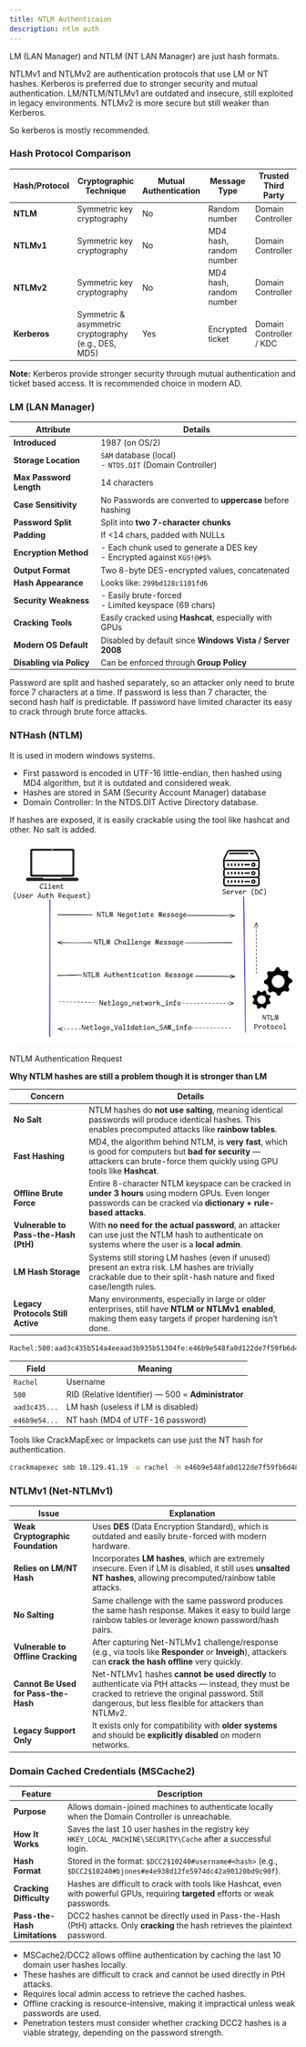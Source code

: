 ```yaml
---
title: NTLM Authenticaion
description: ntlm auth
---
```


LM (LAN Manager) and NTLM (NT LAN Manager) are just hash formats.

NTLMv1 and NTLMv2 are authentication protocols that use LM or NT hashes. Kerberos is preferred due to stronger security and mutual authentication. LM/NTLM/NTLMv1 are outdated and insecure, still exploited in legacy environments. NTLMv2 is more secure but still weaker than Kerberos.

So kerberos is mostly recommended.

### Hash Protocol Comparison

| **Hash/Protocol** | **Cryptographic Technique** | **Mutual Authentication** | **Message Type** | **Trusted Third Party** |
| --- | --- | --- | --- | --- |
| **NTLM** | Symmetric key cryptography | No | Random number | Domain Controller |
| **NTLMv1** | Symmetric key cryptography | No | MD4 hash, random number | Domain Controller |
| **NTLMv2** | Symmetric key cryptography | No | MD4 hash, random number | Domain Controller |
| **Kerberos** | Symmetric & asymmetric cryptography (e.g., DES, MD5) | Yes | Encrypted ticket | Domain Controller / KDC |

**Note:** Kerberos provide stronger security through mutual authentication and ticket based access. It is recommended choice in modern AD.

### LM (LAN Manager)

| **Attribute** | **Details** |
| --- | --- |
| **Introduced** | 1987 (on OS/2) |
| **Storage Location** | `SAM` database (local) <br> - `NTDS.DIT` (Domain Controller) |
| **Max Password Length** | 14 characters |
| **Case Sensitivity** | No Passwords are converted to **uppercase** before hashing |
| **Password Split** | Split into **two 7-character chunks** |
| **Padding** | If <14 chars, padded with NULLs |
| **Encryption Method** | - Each chunk used to generate a DES key <br> - Encrypted against `KGS!@#$%` |
| **Output Format** | Two 8-byte DES-encrypted values, concatenated |
| **Hash Appearance** | Looks like: `299bd128c1101fd6` |
| **Security Weakness** | - Easily brute-forced <br> - Limited keyspace (69 chars) |
| **Cracking Tools** | Easily cracked using **Hashcat**, especially with GPUs |
| **Modern OS Default** | Disabled by default since **Windows Vista / Server 2008** |
| **Disabling via Policy** | Can be enforced through **Group Policy** |

Password are split and hashed separately, so an attacker only need to brute force 7 characters at a time. If password is less than 7 character, the second hash half is predictable. If password have limited character its easy to crack through brute force attacks.

### NTHash (NTLM)

It is used in modern windows systems.

- First password is encoded in UTF-16 little-endian, then hashed using MD4 algorithm, but it is outdated and considered weak.
- Hashes are stored in SAM (Security Account Manager) database
- Domain Controller: In the NTDS.DIT Active Directory database.

If hashes are exposed, it is easily crackable using the tool like hashcat and other. No salt is added.

![NTLM Authentication Request](../../../assets/ad/8.png)

NTLM Authentication Request

**Why NTLM hashes are still a problem though it is stronger than LM**

| **Concern** | **Details** |
| --- | --- |
| **No Salt** | NTLM hashes do **not use salting**, meaning identical passwords will produce identical hashes. This enables precomputed attacks like **rainbow tables**. |
| **Fast Hashing** | MD4, the algorithm behind NTLM, is **very fast**, which is good for computers but **bad for security** — attackers can brute-force them quickly using GPU tools like **Hashcat**. |
| **Offline Brute Force** | Entire 8-character NTLM keyspace can be cracked in **under 3 hours** using modern GPUs. Even longer passwords can be cracked via **dictionary + rule-based attacks**. |
| **Vulnerable to Pass-the-Hash (PtH)** | With **no need for the actual password**, an attacker can use just the NTLM hash to authenticate on systems where the user is a **local admin**. |
| **LM Hash Storage** | Systems still storing LM hashes (even if unused) present an extra risk. LM hashes are trivially crackable due to their split-hash nature and fixed case/length rules. |
| **Legacy Protocols Still Active** | Many environments, especially in large or older enterprises, still have **NTLM or NTLMv1 enabled**, making them easy targets if proper hardening isn’t done. |

```bash
Rachel:500:aad3c435b514a4eeaad3b935b51304fe:e46b9e548fa0d122de7f59fb6d48eaa2:::
```

| **Field** | **Meaning** |
| --- | --- |
| `Rachel` | Username |
| `500` | RID (Relative Identifier) — 500 = **Administrator** |
| `aad3c435...` | LM hash (useless if LM is disabled) |
| `e46b9e54...` | NT hash (MD4 of UTF-16 password) |

Tools like CrackMapExec or Impackets can use just the NT hash for authentication.

```bash
crackmapexec smb 10.129.41.19 -u rachel -H e46b9e548fa0d122de7f59fb6d48eaa2
```

### NTLMv1 (Net-NTLMv1)

| **Issue** | **Explanation** |
| --- | --- |
| **Weak Cryptographic Foundation** | Uses **DES** (Data Encryption Standard), which is outdated and easily brute-forced with modern hardware. |
| **Relies on LM/NT Hash** | Incorporates **LM hashes**, which are extremely insecure. Even if LM is disabled, it still uses **unsalted NT hashes**, allowing precomputed/rainbow table attacks. |
| **No Salting** | Same challenge with the same password produces the same hash response. Makes it easy to build large rainbow tables or leverage known password/hash pairs. |
| **Vulnerable to Offline Cracking** | After capturing Net-NTLMv1 challenge/response (e.g., via tools like **Responder** or **Inveigh**), attackers can **crack the hash offline** very quickly. |
| **Cannot Be Used for Pass-the-Hash** | Net-NTLMv1 hashes **cannot be used directly** to authenticate via PtH attacks — instead, they must be cracked to retrieve the original password. Still dangerous, but less flexible for attackers than NTLMv2. |
| **Legacy Support Only** | It exists only for compatibility with **older systems** and should be **explicitly disabled** on modern networks. |

### Domain Cached Credentials (MSCache2)

| **Feature** | **Description** |
| --- | --- |
| **Purpose** | Allows domain-joined machines to authenticate locally when the Domain Controller is unreachable. |
| **How It Works** | Saves the last 10 user hashes in the registry key `HKEY_LOCAL_MACHINE\SECURITY\Cache` after a successful login. |
| **Hash Format** | Stored in the format: `$DCC2$10240#username#<hash>` (e.g., `$DCC2$10240#bjones#e4e938d12fe5974dc42a90120bd9c90f`). |
| **Cracking Difficulty** | Hashes are difficult to crack with tools like Hashcat, even with powerful GPUs, requiring **targeted** efforts or weak passwords. |
| **Pass-the-Hash Limitations** | DCC2 hashes cannot be directly used in Pass-the-Hash (PtH) attacks. Only **cracking** the hash retrieves the plaintext password. |
- MSCache2/DCC2 allows offline authentication by caching the last 10 domain user hashes locally.
- These hashes are difficult to crack and cannot be used directly in PtH attacks.
- Requires local admin access to retrieve the cached hashes.
- Offline cracking is resource-intensive, making it impractical unless weak passwords are used.
- Penetration testers must consider whether cracking DCC2 hashes is a viable strategy, depending on the password strength.
